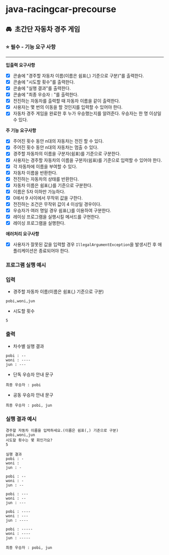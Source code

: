 # java-racingcar-precourse

## 🚘  초간단 자동차 경주 게임

### **⭐️ 필수 - 기능 요구 사항**

----
**입출력 요구사항**
- [x]  콘솔에 "경주할 자동차 이름(이름은 쉼표(,) 기준으로 구분)"를 출력한다.
- [x]  콘솔에 "시도할 횟수"를 출력한다.
- [x]  콘솔에 "실행 결과"를 출력한다.
- [x]  콘솔에 "최종 우승자 : "를 출력한다.
- [x]  전진하는 자동차를 출력할 때 자동차 이름을 같이 출력한다.
- [x]  사용자는 몇 번의 이동을 할 것인지를 입력할 수 있어야 한다.
- [x]  자동차 경주 게임을 완료한 후 누가 우승했는지를 알려준다. 우승자는 한 명 이상일 수 있다.

**주 기능 요구사항**
- [x]  주어진 횟수 동안 n대의 자동차는 전진 할 수 있다.
- [x]  주어진 횟수 동안 n대의 자동차는 멈출 수 있다.
- [x]  경주할 자동차의 이름을 구분자(쉼표)를 기준으로 구분한다.
- [x]  사용자는 경주할 자동차의 이름을 구분자(쉼표)를 기준으로 입력할 수 있어야 한다. 
- [x]  각 자동차에 이름을 부여할 수 있다.
- [x]  자동차 이름을 반환한다. 
- [x]  전진하는 자동차의 상태를 반환한다.
- [x]  자동차 이름은 쉼표(,)를 기준으로 구분한다. 
- [x]  이름은 5자 이하만 가능하다.
- [x]  0에서 9 사이에서 무작위 값을 구한다.
- [x]  전진하는 조건은 무작위 값이 4 이상일 경우이다.
- [x]  우승자가 여러 명일 경우 쉼표(,)를 이용하여 구분한다.
- [x]  레이싱 프로그램을 실행시킬 메서드를 구현한다.
- [x]  레이싱 프로그램을 실행한다.

**에러처리 요구사항**
- [x]  사용자가 잘못된 값을 입력할 경우 `IllegalArgumentException`을 발생시킨 후 애플리케이션은 종료되어야 한다.

### **프로그램 실행 예시**

### **입력**

- 경주할 자동차 이름(이름은 쉼표(,) 기준으로 구분)

```
pobi,woni,jun
```

- 시도할 횟수

```
5
```

### **출력**

- 차수별 실행 결과

```
pobi : --
woni : ----
jun : ---
```

- 단독 우승자 안내 문구

```
최종 우승자 : pobi
```

- 공동 우승자 안내 문구

```
최종 우승자 : pobi, jun
```

### **실행 결과 예시**

```
경주할 자동차 이름을 입력하세요.(이름은 쉼표(,) 기준으로 구분)
pobi,woni,jun
시도할 횟수는 몇 회인가요?
5

실행 결과
pobi : -
woni :
jun : -

pobi : --
woni : -
jun : --

pobi : ---
woni : --
jun : ---

pobi : ----
woni : ---
jun : ----

pobi : -----
woni : ----
jun : -----

최종 우승자 : pobi, jun
```